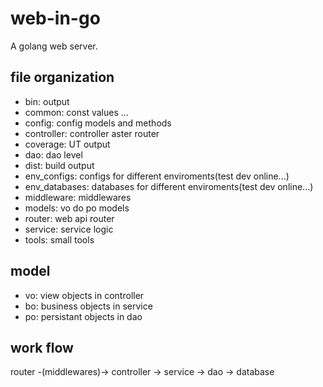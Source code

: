 # web-in-go
A golang web server.

## file organization
- bin: output
- common: const values ...
- config: config models and methods
- controller: controller aster router
- coverage: UT output
- dao: dao level
- dist: build output
- env_configs: configs for different enviroments(test dev online...)
- env_databases: databases for different enviroments(test dev online...)
- middleware: middlewares
- models: vo do po models
- router: web api router
- service: service logic
- tools: small tools


## model
- vo: view objects in controller
- bo: business objects in service
- po: persistant objects in dao

## work flow
router -(middlewares)-> controller -> service -> dao -> database
